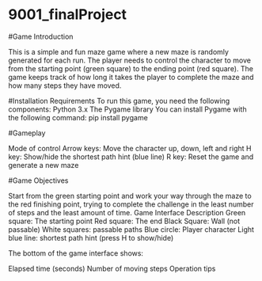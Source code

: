 # 9001_finalProject

#Game Introduction

This is a simple and fun maze game where a new maze is randomly generated for each run. The player needs to control the character to move from the starting point (green square) to the ending point (red square). The game keeps track of how long it takes the player to complete the maze and how many steps they have moved.

#Installation Requirements
To run this game, you need the following components:
Python 3.x
The Pygame library
You can install Pygame with the following command:
pip install pygame

#Gameplay

Mode of control
Arrow keys: Move the character up, down, left and right
H key: Show/hide the shortest path hint (blue line)
R key: Reset the game and generate a new maze

#Game Objectives

Start from the green starting point and work your way through the maze to the red finishing point, trying to complete the challenge in the least number of steps and the least amount of time.
Game Interface Description
Green square: The starting point
Red square: The end
Black Square: Wall (not passable)
White squares: passable paths
Blue circle: Player character
Light blue line: shortest path hint (press H to show/hide)

The bottom of the game interface shows:

Elapsed time (seconds)
Number of moving steps
Operation tips
